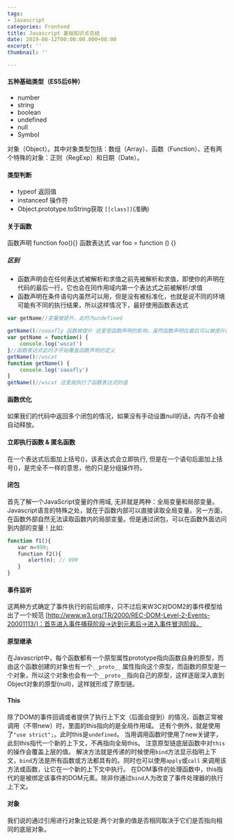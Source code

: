 ```yaml
---
tags:
- Javascript
categories: Frontend
title: Javascript 基础知识点总结
date: 2019-08-12T00:00:00.000+08:00
excerpt: ''
thumbnail: ''

---
```

#### 五种基础类型（ES5后6种）
- number
- string
- boolean
- undefined
- null
- Symbol

对象（Object）。其中对象类型包括：数组（Array）、函数（Function）、还有两个特殊的对象：正则（RegExp）和日期（Date）。

#### 类型判断
- typeof 返回值
- instanceof 操作符
- Object.prototype.toString获取 `[[class]]`(准确)

#### 关于函数
函数声明 function foo(){}
函数表达式 var foo = function () {}
##### 区别
- 函数声明会在任何表达式被解析和求值之前先被解析和求值，即使你的声明在代码的最后一行，它也会在同作用域内第一个表达式之前被解析/求值
- 函数声明在条件语句内虽然可以用，但是没有被标准化，也就是说不同的环境可能有不同的执行结果，所以这样情况下，最好使用函数表达式
```javascript
var getName//变量被提升，此时为undefined

getName()//oaoafly 函数被提升 这里受函数声明的影响，虽然函数声明在最后可以被提升到最前面了
var getName = function() {
	console.log('wscat')
}//函数表达式此时才开始覆盖函数声明的定义
getName()//wscat
function getName() {
	console.log('oaoafly')
}
getName()//wscat 这里就执行了函数表达式的值
```

#### 函数优化
如果我们的代码中返回多个闭包的情况，如果没有手动设置null的话，内存不会被自动释放。

#### 立即执行函数 & 匿名函数
在一个表达式后面加上括号()，该表达式会立即执行, 但是在一个语句后面加上括号()，是完全不一样的意思，他的只是分组操作符。

#### 闭包
首先了解一个JavaScript变量的作用域,
无非就是两种：全局变量和局部变量。Javascript语言的特殊之处，就在于函数内部可以直接读取全局变量。另一方面，在函数外部自然无法读取函数内的局部变量。但是通过闭包，可以在函数外面访问到内部的变量！比如:
```javascript
function f1(){
　　var n=999;
　　function f2(){
　　　　alert(n); // 999
　　}
}
```

#### 事件监听
这两种方式确定了事件执行的前后顺序，只不过后来W3C对DOM2的事件模型给出了一个规范
[http://www.w3.org/TR/2000/REC-DOM-Level-2-Events-20001113/]：首先进入事件捕获阶段->达到元素后->进入事件冒泡阶段。

#### 原型继承
在Javascript中，每个函数都有一个原型属性prototype指向函数自身的原型，而由这个函数创建的对象也有一个`__proto__`
属性指向这个原型，而函数的原型是一个对象，所以这个对象也会有一个`__proto__`指向自己的原型，这样逐层深入直到Object对象的原型(null)，这样就形成了原型链。

#### This
除了DOM的事件回调或者提供了执行上下文（后面会提到）的情况，函数正常被调用（不带new）时，里面的this指向的是全局作用域。
还有个例外，就是使用了`"use strict";`。此时this是`undefined`。
当用调用函数时使用了new关键字，此刻this指代一个新的上下文，不再指向全局this。
注意原型链底层函数中对`this`的操作会覆盖上层的值。
解决方法就是传递的时候使用`bind`方法显示指明上下文，`bind`方法是所有函数或方法都具有的。同时也可以使用`apply`或`call`
来调用该方法或函数，让它在一个新的上下文中执行。
在DOM事件的处理函数中，this指代的是被绑定该事件的DOM元素。除非你通过`bind`人为改变了事件处理器的执行上下文。

#### 对象
我们说的通过引用进行对象比较是:两个对象的值是否相同取决于它们是否指向相同的底层对象。